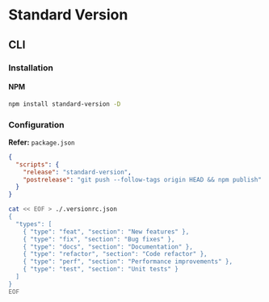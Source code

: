 # Standard Version

## CLI

### Installation

#### NPM

```sh
npm install standard-version -D
```

### Configuration

**Refer:** `package.json`

```json
{
  "scripts": {
    "release": "standard-version",
    "postrelease": "git push --follow-tags origin HEAD && npm publish"
  }
}
```

```sh
cat << EOF > ./.versionrc.json
{
  "types": [
    { "type": "feat", "section": "New features" },
    { "type": "fix", "section": "Bug fixes" },
    { "type": "docs", "section": "Documentation" },
    { "type": "refactor", "section": "Code refactor" },
    { "type": "perf", "section": "Performance improvements" },
    { "type": "test", "section": "Unit tests" }
  ]
}
EOF
```
